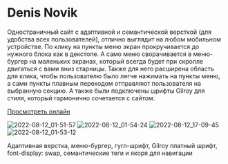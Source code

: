 # Denis Novik

Одностраничный сайт с адаптивной и семантической версткой (для удобства всех пользователей), отлично выглядит на любом мобильном устройстве. По клику на пункты меню экран прокручивается до нужного блока как в декстопе. А само меню сворачивается в меню-бургер на маленьких экранах, который всегда будет при скролле двигаться с вами вниз старницы. Также для него расширена область для клика, чтобы пользователю было легче нажимать на пункты меню, а сами пункты плавным переходом отправляют пользователя на выбранную секцию.
А также были подключены шрифты Gilroy для стиля, который гармонично сочетается с сайтом. 

[Просмотреть онлайн](https://teacher-cheater.github.io/d.novik/)



![2022-08-12_01-51-57](https://user-images.githubusercontent.com/85887160/184257164-c60893bb-3985-4b9b-8a92-176557d92b03.png)
![2022-08-12_01-54-24](https://user-images.githubusercontent.com/85887160/184257171-63c00069-7951-4e88-a307-94ae80563d55.png)
![2022-08-12_17-09-45](https://user-images.githubusercontent.com/85887160/184371287-af44de4f-7a2a-4ec3-8214-2150c252505b.png)
![2022-08-12_01-53-12](https://user-images.githubusercontent.com/85887160/184371331-ba9766b3-27cc-4dbb-99f1-24550a2182de.png)




Адаптивная верстка, меню-бургер, гугл-шрифт, Gilroy платный шрифт, font-display: swap, семантические теги и якоря для навигации

